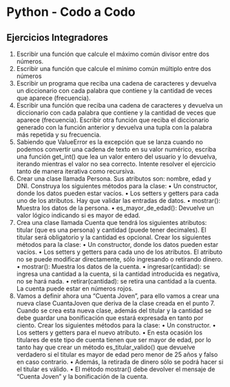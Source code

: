 # Python - Codo a Codo

## Ejercicios Integradores

1. Escribir una función que calcule el máximo común divisor entre dos números.
2. Escribir una función que calcule el mínimo común múltiplo entre dos números
3. Escribir un programa que reciba una cadena de caracteres y devuelva un diccionario con
cada palabra que contiene y la cantidad de veces que aparece (frecuencia).
4. Escribir una función que reciba una cadena de caracteres y devuelva un diccionario con cada
palabra que contiene y la cantidad de veces que aparece (frecuencia). Escribir otra función
que reciba el diccionario generado con la función anterior y devuelva una tupla con la
palabra más repetida y su frecuencia.
5. Sabiendo que ValueError es la excepción que se lanza cuando no podemos convertir una
cadena de texto en su valor numérico, escriba una función get_int() que lea un valor entero
del usuario y lo devuelva, iterando mientras el valor no sea correcto. Intente resolver el
ejercicio tanto de manera iterativa como recursiva.
6. Crear una clase llamada Persona. Sus atributos son: nombre, edad y DNI. Construya los
siguientes métodos para la clase:
    • Un constructor, donde los datos pueden estar vacíos.
    • Los setters y getters para cada uno de los atributos. Hay que validar las entradas de
    datos.
    • mostrar(): Muestra los datos de la persona.
    • es_mayor_de_edad(): Devuelve un valor lógico indicando si es mayor de edad.
7. Crea una clase llamada Cuenta que tendrá los siguientes atributos: titular (que es una
persona) y cantidad (puede tener decimales). El titular será obligatorio y la cantidad es
opcional. Crear los siguientes métodos para la clase:
    • Un constructor, donde los datos pueden estar vacíos.
    • Los setters y getters para cada uno de los atributos. El atributo no se puede modificar
    directamente, sólo ingresando o retirando dinero.
    • mostrar(): Muestra los datos de la cuenta.
    • ingresar(cantidad): se ingresa una cantidad a la cuenta, si la cantidad introducida es
    negativa, no se hará nada.
    • retirar(cantidad): se retira una cantidad a la cuenta. La cuenta puede estar en números
    rojos.
8. Vamos a definir ahora una “Cuenta Joven”, para ello vamos a crear una nueva clase
CuantaJoven que deriva de la clase creada en el punto 7. Cuando se crea esta nueva clase,
además del titular y la cantidad se debe guardar una bonificación que estará expresada en
tanto por ciento. Crear los siguientes métodos para la clase:
    • Un constructor.
    • Los setters y getters para el nuevo atributo.
    • En esta ocasión los titulares de este tipo de cuenta tienen que ser mayor de edad, por lo
    tanto hay que crear un método es_titular_valido() que devuelve verdadero si el titular es
    mayor de edad pero menor de 25 años y falso en caso contrario.
    • Además, la retirada de dinero sólo se podrá hacer si el titular es válido.
    • El método mostrar() debe devolver el mensaje de “Cuenta Joven” y la bonificación de la
    cuenta.